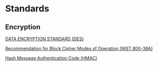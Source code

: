 # Standards

## Encryption
[DATA ENCRYPTION STANDARD (DES)](fips46-3.pdf)

[Recommendation for Block Cipher Modes of Operation (NIST 800-38A)](https://github.com/CSE4380-Spring-2025/Standards/blob/main/nistspecialpublication800-38a.pdf)

[Hash Message Authentication Code (HMAC)](rfc2104.pdf)
